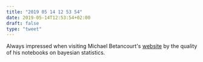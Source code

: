 ```yaml
---
title: "2019 05 14 12 53 54"
date: 2019-05-14T12:53:54+02:00
draft: false
type: "tweet"
---
```

Always impressed when visiting Michael Betancourt's [website](https://betanalpha.github.io/writing/) by the quality of his notebooks on bayesian statistics.
